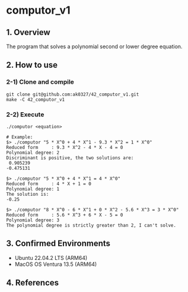 # computor_v1
## 1. Overview
The program that solves a polynomial second or lower degree equation.

## 2. How to use
### 2-1) Clone and compile
```shell
git clone git@github.com:ak0327/42_computor_v1.git
make -C 42_computor_v1
```

### 2-2) Execute
```shell
./computor <equation>

# Example:
$> ./computor "5 * X^0 + 4 * X^1 - 9.3 * X^2 = 1 * X^0"
Reduced form     : 9.3 * X^2 - 4 * X - 4 = 0
Polynomial degree: 2
Discriminant is positive, the two solutions are:
 0.905239
-0.475131

$> ./computor "5 * X^0 + 4 * X^1 = 4 * X^0"
Reduced form     : 4 * X + 1 = 0
Polynomial degree: 1
The solution is:
-0.25

$> ./computor "8 * X^0 - 6 * X^1 + 0 * X^2 - 5.6 * X^3 = 3 * X^0"
Reduced form     : 5.6 * X^3 + 6 * X - 5 = 0
Polynomial degree: 3
The polynomial degree is strictly greater than 2, I can't solve.
```

## 3. Confirmed Environments
* Ubuntu 22.04.2 LTS (ARM64)
* MacOS OS Ventura 13.5 (ARM64)


## 4. References
